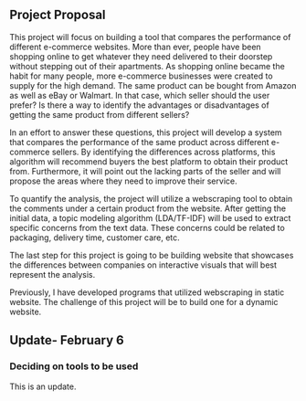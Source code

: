## Project Proposal

This project will focus on building a tool that compares the performance of different e-commerce websites. More than ever, people have
been shopping online to get whatever they need delivered to their doorstep without stepping out of their apartments. As shopping online
became the habit for many people, more e-commerce businesses were created to supply for the high demand. The same product can be bought 
from Amazon as well as eBay or Walmart. In that case, which seller should the user prefer? Is there a way to identify the advantages or 
disadvantages of getting the same product from different sellers? 

In an effort to answer these questions, this project will develop a system that compares the performance of the same product across 
different e-commerce sellers. By identifying the differences across platforms, this algorithm will recommend buyers the best platform
to obtain their product from. Furthermore, it will point out the lacking parts of the seller and will propose the areas where they need
to improve their service. 

To quantify the analysis, the project will utilize a webscraping tool to obtain the comments under a certain product from the website.
After getting the initial data, a topic modeling algorithm (LDA/TF-IDF) will be used to extract specific concerns from the text data. 
These concerns could be related to packaging, delivery time, customer care, etc. 

The last step for this project is going to be building website that showcases the differences between companies on interactive 
visuals that will best represent the analysis. 

Previously, I have developed programs that utilized webscraping in static website. The challenge of this project will be to build 
one for a dynamic website. 

## Update- February 6
### Deciding on tools to be used
This is an update.
